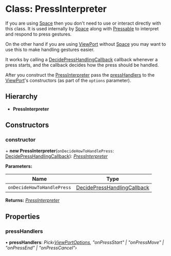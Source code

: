 # Class: PressInterpreter

If you are using [Space](space.md) then you don't need to use or interact directly with this class. It is used
internally by [Space](space.md) along with [Pressable](pressable.md) to interpret and respond to press gestures.

On the other hand if you are using [ViewPort](viewport.md) without [Space](space.md) you may want to use this to
make handling gestures easier.

It works by calling a [DecidePressHandlingCallback](../globals.md#decidepresshandlingcallback) callback whenever a
press starts, and the callback decides how the press should be handled.

After you construct the [PressInterpreter](pressinterpreter.md) pass the [pressHandlers](pressinterpreter.md#presshandlers) to
the [ViewPort](viewport.md)'s constructors (as part of the `options` parameter).

## Hierarchy

- **PressInterpreter**

## Constructors

### constructor

\+ **new PressInterpreter**(`onDecideHowToHandlePress`: [DecidePressHandlingCallback](../globals.md#decidepresshandlingcallback)): _[PressInterpreter](pressinterpreter.md)_

**Parameters:**

| Name                       | Type                                                                     |
| -------------------------- | ------------------------------------------------------------------------ |
| `onDecideHowToHandlePress` | [DecidePressHandlingCallback](../globals.md#decidepresshandlingcallback) |

**Returns:** _[PressInterpreter](pressinterpreter.md)_

## Properties

### pressHandlers

• **pressHandlers**: _Pick‹[ViewPortOptions](../interfaces/viewportoptions.md), "onPressStart" | "onPressMove" | "onPressEnd" | "onPressCancel"›_

